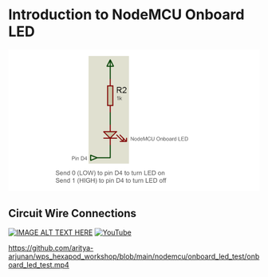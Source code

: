 # Introduction to NodeMCU Onboard LED

![NodeMCU LED](https://github.com/aritya-arjunan/wps_hexapod_workshop/blob/main/nodemcu/onboard_led_test/nodemcu_led.png)

## Circuit Wire Connections
[![IMAGE ALT TEXT HERE](https://img.youtube.com/vi/8mfu5oMrM4Q/0.jpg)](https://www.youtube.com/watch?v=8mfu5oMrM4Q)
[![YouTube](http://i.ytimg.com/vi/8mfu5oMrM4Q/hqdefault.jpg)](https://www.youtube.com/watch?v=8mfu5oMrM4Q)

https://github.com/aritya-arjunan/wps_hexapod_workshop/blob/main/nodemcu/onboard_led_test/onboard_led_test.mp4
